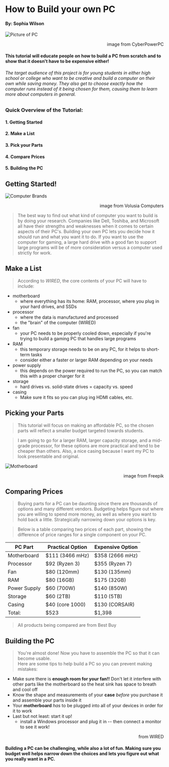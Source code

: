 # How to Build your own PC
#### By: Sophia Wilson

![Picture of PC](https://www.cyberpowerpc.com/images/cs/PCO11/cs-193-102_400.png)
<div style="text-align: right"> image from CyberPowerPC </div>

#### This tutorial will educate people on how to build a PC from scratch and to show that it doesn't have to be expensive either!
###### _The target audience of this project is for young students in either high school or college who want to be creative and build a computer on their own while saving money. They also get to choose exactly how the computer runs instead of it being chosen for them, causing them to learn more about computers in general._

### Quick Overview of the Tutorial:
#### 1. Getting Started
#### 2. Make a List
#### 3. Pick your Parts  
#### 4. Compare Prices
#### 5. Building the PC

## Getting Started!
![Computer Brands](http://www.volusiacomputers.com/themes/vc/assets/images/cta2/cta2-img.png)
<div style="text-align: right"> image from Volusia Computers </div>

>The best way to find out what kind of computer you want to build is by doing your research.  Companies like Dell, Toshiba, and Microsoft all have their strengths and weaknesses when it comes to certain aspects of their PC's. Building your own PC lets you decide how it should run and what you want it to do.  If you want to use the computer for gaming, a large hard drive with a good fan to support large programs will be of more consideration versus a computer used strictly for work.

## Make a List
> According to _WIRED_, the core contents of your PC will have to include:
* motherboard
    - where everything has its home: RAM, processor, where you plug in your hard drives, and SSDs
* processor
    - where the data is manufactured and processed
    - the "brain" of the computer (WIRED)  
* fan
    - your PC needs to be properly cooled down, especially if you're trying to build a gaming PC that handles large programs
* RAM
    - this temporary storage needs to be on any PC, for it helps to short-term tasks
    - consider either a faster or larger RAM depending on your needs
* power supply
    - this depends on the power required to run the PC, so you can match this with a proper charger for it
* storage
    - hard drives vs. solid-state drives = capacity vs. speed
* casing
  - Make sure it fits so you can plug ing HDMI cables, etc.

## Picking your Parts
  > This tutorial will focus on making an affordable PC, so the chosen parts will reflect a smaller budget targeted towards students.

  > I am going to go for a larger RAM, larger capacity storage, and a mid-grade processor, for these options are more practical and tend to be cheaper than others. Also, a nice casing because I want my PC to look presentable and original.

![Motherboard](https://img.freepik.com/free-photo/overhead-view-computer-motherboard_23-2147883843.jpg?size=626&ext=jpg)
<div style="text-align: right"> image from Freepik </div>

## Comparing Prices
> Buying parts for a PC can be daunting since there are thousands of options and many different vendors.  Budgeting helps figure out where you are willing to spend more money, as well as where you want to hold back a little. Strategically narrowing down your options is key.

> Below is a table comparing two prices of each part, showing the difference of price ranges for a single component on your PC.

|PC Part     | Practical Option  | Expensive Option|
|----------- |------------------|-----------------|
|Motherboard |$111 (3466 mHz)   |$358 (2666 mHz)  |
|Processor   |$92  (Ryzen 3)    |$355 (Ryzen 7)   |
|Fan         |$80  (120mm)      |$130 (135mm)     |
|RAM         |$80  (16GB)       |$175 (32GB)      |
|Power Supply|$60  (700W)       |$140 (850W)      |
|Storage     |$60  (2TB)        |$110 (5TB)       |
|Casing      |$40 (core 1000)   |$130 (CORSAIR)   |
|Total:      |$523              |$1,398           |

> All products being compared are from Best Buy

## Building the PC
> You're almost done! Now you have to assemble the PC so that it can become usable.  
Here are some tips to help build a PC so you can prevent making mistakes:

* Make sure there is **enough room for your fan!!** Don't let it interfere with other parts like the motherboard so the heat sink has space to breath and cool off
* Know the shape and measurements of your **case** _before_ you purchase it and assemble your parts inside it
* Your **motherboard** _has_ to be plugged into all of your devices in order for it to work
* Last but not least: start it up!
  - install a Windows processor and plug it in -- then connect a monitor to see it work!

<div style="text-align: right"> from WIRED </div>

#### Building a PC can be challenging, while also a lot of fun.  Making sure you budget well helps narrow down the choices and lets you figure out what you really want in a PC.  
